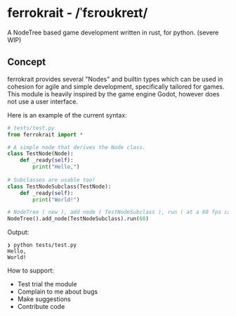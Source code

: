 # ferrokrait - /ˈfɛroʊkreɪt/
A NodeTree based game development written in rust, for python. (severe WIP)
## Concept
ferrokrait provides several "Nodes" and builtin types which can be used in cohesion for agile and simple development, specifically tailored for games.
This module is heavily inspired by the game engine Godot, however does not use a user interface.

Here is an example of the current syntax:

```py
# tests/test.py
from ferrokrait import *

# A simple node that derives the Node class.
class TestNode(Node):
    def _ready(self):  
        print("Hello,")
        
# Subclasses are usable too!
class TestNodeSubclass(TestNode):
    def _ready(self):
        print("World!")

# NodeTree ( new ), add node ( TestNodeSubclass ), run ( at a 60 fps cap )
NodeTree().add_node(TestNodeSubclass).run(60)
```
Output:
```
❯ python tests/test.py
Hello,
World!
```
How to support:
  - Test trial the module
  - Complain to me about bugs
  - Make suggestions
  - Contribute code
